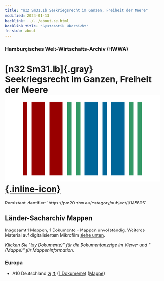 ```yaml
---
title: "n32 Sm31.Ib Seekriegsrecht im Ganzen, Freiheit der Meere"
modified: 2024-01-13
backlink: ../../about.de.html
backlink-title: "Systematik-Übersicht"
fn-stub: about
---
```


### Hamburgisches Welt-Wirtschafts-Archiv (HWWA)

# [n32 Sm31.Ib]{.gray}&#8201; Seekriegsrecht im Ganzen, Freiheit der Meere &#160; [![Wikidata](/images/Wikidata-logo.svg "Wikidata"){.inline-icon}](http://www.wikidata.org/entity/Q104711190)

<div class="hint">Persistent Identifier: `https://pm20.zbw.eu/category/subject/i/145605`</div>







## Länder-Sacharchiv Mappen






Insgesamt 1 Mappen, 1 Dokumente - Mappen unvollständig. Weiteres Material auf digitalisiertem Mikrofilm [siehe unten](#filmsections).

_Klicken Sie "(xy Dokumente)" für die Dokumentanzeige im Viewer und "(Mappe)" für Mappeninformation._




### Europa

- A10 Deutschland [**&nearr;**](../../../geo/i/126128/about.de.html "Deutschland (alle Mappen)") [**&uarr;**](../../../geo/about.de.html#A10 "Ländersystematik") (<a href="https://pm20.zbw.eu/iiifview/folder/sh/126128,145605" title="über: Deutschland : Seekriegsrecht im Ganzen, Freiheit der Meere" target="_blank">1 Dokumente</a>) ([Mappe](../../../../folder/sh/1261xx/126128/1456xx/145605/about.de.html))



<a id="filmsections" />













